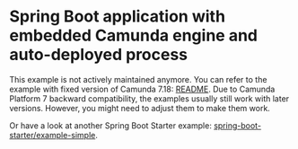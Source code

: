# Spring Boot application with embedded Camunda engine and auto-deployed process

This example is not actively maintained anymore. You can refer to the example with fixed version of Camunda 7.18:
[README](https://github.com/camunda/camunda-bpm-examples/blob/7.18/spring-boot-starter/example-autodeployment/README.md).
Due to Camunda Platform 7 backward compatibility, the examples usually still work with later versions. However, you
might need to adjust them to make them work.

Or have a look at another Spring Boot Starter example: [spring-boot-starter/example-simple](/spring-boot-starter/example-simple).
